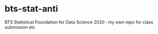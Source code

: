 # bts-stat-anti
BTS Statistical Foundation for Data Science 2020 : my own repo for class submission etc
